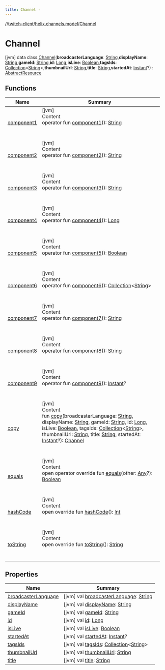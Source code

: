 ```yaml
---
title: Channel -
---
```

//[twitch-client](../../index.md)/[helix.channels.model](../index.md)/[Channel](index.md)



# Channel  
 [jvm] data class [Channel](index.md)(**broadcasterLanguage**: [String](https://kotlinlang.org/api/latest/jvm/stdlib/kotlin/-string/index.html),**displayName**: [String](https://kotlinlang.org/api/latest/jvm/stdlib/kotlin/-string/index.html),**gameId**: [String](https://kotlinlang.org/api/latest/jvm/stdlib/kotlin/-string/index.html),**id**: [Long](https://kotlinlang.org/api/latest/jvm/stdlib/kotlin/-long/index.html),**isLive**: [Boolean](https://kotlinlang.org/api/latest/jvm/stdlib/kotlin/-boolean/index.html),**tagsIds**: [Collection](https://kotlinlang.org/api/latest/jvm/stdlib/kotlin.collections/-collection/index.html)<[String](https://kotlinlang.org/api/latest/jvm/stdlib/kotlin/-string/index.html)>,**thumbnailUrl**: [String](https://kotlinlang.org/api/latest/jvm/stdlib/kotlin/-string/index.html),**title**: [String](https://kotlinlang.org/api/latest/jvm/stdlib/kotlin/-string/index.html),**startedAt**: [Instant](https://docs.oracle.com/javase/8/docs/api/java/time/Instant.html)?) : [AbstractResource](../../helix.http.model/-abstract-resource/index.md)   


## Functions  
  
|  Name|  Summary| 
|---|---|
| [component1](component1.md)| [jvm]  <br>Content  <br>operator fun [component1](component1.md)(): [String](https://kotlinlang.org/api/latest/jvm/stdlib/kotlin/-string/index.html)  <br><br><br>
| [component2](component2.md)| [jvm]  <br>Content  <br>operator fun [component2](component2.md)(): [String](https://kotlinlang.org/api/latest/jvm/stdlib/kotlin/-string/index.html)  <br><br><br>
| [component3](component3.md)| [jvm]  <br>Content  <br>operator fun [component3](component3.md)(): [String](https://kotlinlang.org/api/latest/jvm/stdlib/kotlin/-string/index.html)  <br><br><br>
| [component4](component4.md)| [jvm]  <br>Content  <br>operator fun [component4](component4.md)(): [Long](https://kotlinlang.org/api/latest/jvm/stdlib/kotlin/-long/index.html)  <br><br><br>
| [component5](component5.md)| [jvm]  <br>Content  <br>operator fun [component5](component5.md)(): [Boolean](https://kotlinlang.org/api/latest/jvm/stdlib/kotlin/-boolean/index.html)  <br><br><br>
| [component6](component6.md)| [jvm]  <br>Content  <br>operator fun [component6](component6.md)(): [Collection](https://kotlinlang.org/api/latest/jvm/stdlib/kotlin.collections/-collection/index.html)<[String](https://kotlinlang.org/api/latest/jvm/stdlib/kotlin/-string/index.html)>  <br><br><br>
| [component7](component7.md)| [jvm]  <br>Content  <br>operator fun [component7](component7.md)(): [String](https://kotlinlang.org/api/latest/jvm/stdlib/kotlin/-string/index.html)  <br><br><br>
| [component8](component8.md)| [jvm]  <br>Content  <br>operator fun [component8](component8.md)(): [String](https://kotlinlang.org/api/latest/jvm/stdlib/kotlin/-string/index.html)  <br><br><br>
| [component9](component9.md)| [jvm]  <br>Content  <br>operator fun [component9](component9.md)(): [Instant](https://docs.oracle.com/javase/8/docs/api/java/time/Instant.html)?  <br><br><br>
| [copy](copy.md)| [jvm]  <br>Content  <br>fun [copy](copy.md)(broadcasterLanguage: [String](https://kotlinlang.org/api/latest/jvm/stdlib/kotlin/-string/index.html), displayName: [String](https://kotlinlang.org/api/latest/jvm/stdlib/kotlin/-string/index.html), gameId: [String](https://kotlinlang.org/api/latest/jvm/stdlib/kotlin/-string/index.html), id: [Long](https://kotlinlang.org/api/latest/jvm/stdlib/kotlin/-long/index.html), isLive: [Boolean](https://kotlinlang.org/api/latest/jvm/stdlib/kotlin/-boolean/index.html), tagsIds: [Collection](https://kotlinlang.org/api/latest/jvm/stdlib/kotlin.collections/-collection/index.html)<[String](https://kotlinlang.org/api/latest/jvm/stdlib/kotlin/-string/index.html)>, thumbnailUrl: [String](https://kotlinlang.org/api/latest/jvm/stdlib/kotlin/-string/index.html), title: [String](https://kotlinlang.org/api/latest/jvm/stdlib/kotlin/-string/index.html), startedAt: [Instant](https://docs.oracle.com/javase/8/docs/api/java/time/Instant.html)?): [Channel](index.md)  <br><br><br>
| [equals](https://kotlinlang.org/api/latest/jvm/stdlib/kotlin/-any/equals.html)| [jvm]  <br>Content  <br>open operator override fun [equals](https://kotlinlang.org/api/latest/jvm/stdlib/kotlin/-any/equals.html)(other: [Any](https://kotlinlang.org/api/latest/jvm/stdlib/kotlin/-any/index.html)?): [Boolean](https://kotlinlang.org/api/latest/jvm/stdlib/kotlin/-boolean/index.html)  <br><br><br>
| [hashCode](https://kotlinlang.org/api/latest/jvm/stdlib/kotlin/-any/hash-code.html)| [jvm]  <br>Content  <br>open override fun [hashCode](https://kotlinlang.org/api/latest/jvm/stdlib/kotlin/-any/hash-code.html)(): [Int](https://kotlinlang.org/api/latest/jvm/stdlib/kotlin/-int/index.html)  <br><br><br>
| [toString](https://kotlinlang.org/api/latest/jvm/stdlib/kotlin/-any/to-string.html)| [jvm]  <br>Content  <br>open override fun [toString](https://kotlinlang.org/api/latest/jvm/stdlib/kotlin/-any/to-string.html)(): [String](https://kotlinlang.org/api/latest/jvm/stdlib/kotlin/-string/index.html)  <br><br><br>


## Properties  
  
|  Name|  Summary| 
|---|---|
| [broadcasterLanguage](index.md#helix.channels.model/Channel/broadcasterLanguage/#/PointingToDeclaration/)|  [jvm] val [broadcasterLanguage](index.md#helix.channels.model/Channel/broadcasterLanguage/#/PointingToDeclaration/): [String](https://kotlinlang.org/api/latest/jvm/stdlib/kotlin/-string/index.html)   <br>
| [displayName](index.md#helix.channels.model/Channel/displayName/#/PointingToDeclaration/)|  [jvm] val [displayName](index.md#helix.channels.model/Channel/displayName/#/PointingToDeclaration/): [String](https://kotlinlang.org/api/latest/jvm/stdlib/kotlin/-string/index.html)   <br>
| [gameId](index.md#helix.channels.model/Channel/gameId/#/PointingToDeclaration/)|  [jvm] val [gameId](index.md#helix.channels.model/Channel/gameId/#/PointingToDeclaration/): [String](https://kotlinlang.org/api/latest/jvm/stdlib/kotlin/-string/index.html)   <br>
| [id](index.md#helix.channels.model/Channel/id/#/PointingToDeclaration/)|  [jvm] val [id](index.md#helix.channels.model/Channel/id/#/PointingToDeclaration/): [Long](https://kotlinlang.org/api/latest/jvm/stdlib/kotlin/-long/index.html)   <br>
| [isLive](index.md#helix.channels.model/Channel/isLive/#/PointingToDeclaration/)|  [jvm] val [isLive](index.md#helix.channels.model/Channel/isLive/#/PointingToDeclaration/): [Boolean](https://kotlinlang.org/api/latest/jvm/stdlib/kotlin/-boolean/index.html)   <br>
| [startedAt](index.md#helix.channels.model/Channel/startedAt/#/PointingToDeclaration/)|  [jvm] val [startedAt](index.md#helix.channels.model/Channel/startedAt/#/PointingToDeclaration/): [Instant](https://docs.oracle.com/javase/8/docs/api/java/time/Instant.html)?   <br>
| [tagsIds](index.md#helix.channels.model/Channel/tagsIds/#/PointingToDeclaration/)|  [jvm] val [tagsIds](index.md#helix.channels.model/Channel/tagsIds/#/PointingToDeclaration/): [Collection](https://kotlinlang.org/api/latest/jvm/stdlib/kotlin.collections/-collection/index.html)<[String](https://kotlinlang.org/api/latest/jvm/stdlib/kotlin/-string/index.html)>   <br>
| [thumbnailUrl](index.md#helix.channels.model/Channel/thumbnailUrl/#/PointingToDeclaration/)|  [jvm] val [thumbnailUrl](index.md#helix.channels.model/Channel/thumbnailUrl/#/PointingToDeclaration/): [String](https://kotlinlang.org/api/latest/jvm/stdlib/kotlin/-string/index.html)   <br>
| [title](index.md#helix.channels.model/Channel/title/#/PointingToDeclaration/)|  [jvm] val [title](index.md#helix.channels.model/Channel/title/#/PointingToDeclaration/): [String](https://kotlinlang.org/api/latest/jvm/stdlib/kotlin/-string/index.html)   <br>

